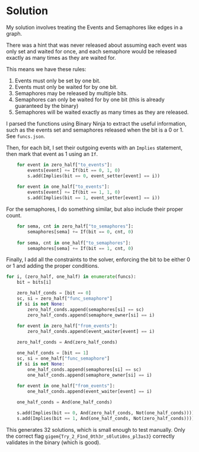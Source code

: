 # Solution

My solution involves treating the Events and Semaphores like edges in a graph. 

There was a hint that was never released about assuming each event was only set and waited for once, and each semaphore would be released exactly as many times as they are waited for.

This means we have these rules:
1. Events must only be set by one bit.
2. Events must only be waited for by one bit.
3. Semaphores may be released by multiple bits.
4. Semaphores can only be waited for by one bit (this is already guaranteed by the binary)
5. Semaphores will be waited exactly as many times as they are released.

I parsed the functions using Binary Ninja to extract the useful information, such as the events set and semaphores released when the bit is a 0 or 1. See `funcs.json`.

Then, for each bit, I set their outgoing events with an `Implies` statement, then mark that event as 1 using an `If`.
```python
    for event in zero_half["to_events"]:
        events[event] += If(bit == 0, 1, 0)
        s.add(Implies(bit == 0, event_setter[event] == i))
    
    for event in one_half["to_events"]:
        events[event] += If(bit == 1, 1, 0)
        s.add(Implies(bit == 1, event_setter[event] == i))
```

For the semaphores, I do something similar, but also include their proper count.
```python
    for sema, cnt in zero_half["to_semaphores"]:
        semaphores[sema] += If(bit == 0, cnt, 0)
    
    for sema, cnt in one_half["to_semaphores"]:
        semaphores[sema] += If(bit == 1, cnt, 0)
```

Finally, I add all the constraints to the solver, enforcing the bit to be either 0 or 1 and adding the proper conditions.
```python
for i, (zero_half, one_half) in enumerate(funcs):
    bit = bits[i]

    zero_half_conds = [bit == 0]
    sc, si = zero_half["func_semaphore"]
    if si is not None:
        zero_half_conds.append(semaphores[si] == sc)
        zero_half_conds.append(semaphore_owner[si] == i)
    
    for event in zero_half["from_events"]:
        zero_half_conds.append(event_waiter[event] == i)

    zero_half_conds = And(zero_half_conds)

    one_half_conds = [bit == 1]
    sc, si = one_half["func_semaphore"]
    if si is not None:
        one_half_conds.append(semaphores[si] == sc)
        one_half_conds.append(semaphore_owner[si] == i)
    
    for event in one_half["from_events"]:
        one_half_conds.append(event_waiter[event] == i)

    one_half_conds = And(one_half_conds)

    s.add(Implies(bit == 0, And(zero_half_conds, Not(one_half_conds))))
    s.add(Implies(bit == 1, And(one_half_conds, Not(zero_half_conds))))
```

This generates 32 solutions, which is small enough to test manually. Only the correct flag `gigem{Try_2_F1nd_0th3r_s0luti0ns_pl3as3}` correctly validates in the binary (which is good).
